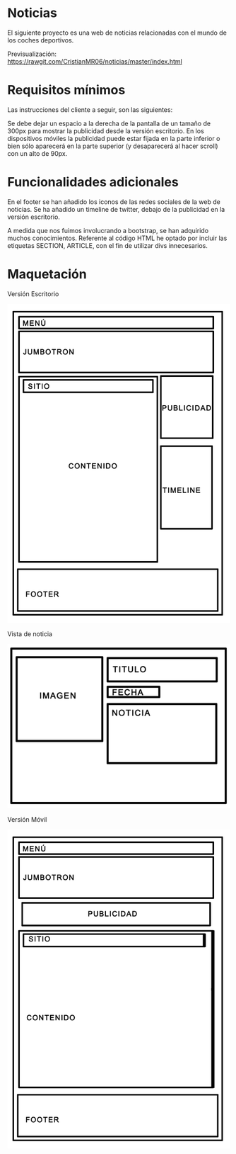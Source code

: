 # Noticias

El siguiente proyecto es una web de noticias relacionadas con el mundo de los coches deportivos.

Previsualización: https://rawgit.com/CristianMR06/noticias/master/index.html

# Requisitos mínimos

Las instrucciones del cliente a seguir, son las siguientes:

Se debe dejar un espacio a la derecha de la pantalla de un tamaño de 300px para mostrar la publicidad desde la versión escritorio.
En los dispositivos móviles la publicidad puede estar fijada en la parte inferior o bien sólo aparecerá en la parte superior (y desaparecerá al hacer scroll) con un alto de 90px.

# Funcionalidades adicionales

En el footer se han añadido los iconos de las redes sociales de la web de noticias.
Se ha añadido un timeline de twitter, debajo de la publicidad en la versión escritorio.

A medida que nos fuimos involucrando a bootstrap, se han adquirido muchos conocimientos. Referente al código HTML he optado por incluir las etiquetas SECTION, ARTICLE, con el fin de utilizar divs innecesarios.


# Maquetación

Versión Escritorio

![GitHub Logo](img/ESCRITORIO.png)

Vista de noticia

![GitHub Logo](img/NOTICIA.png)

Versión Móvil

![GitHub Logo](img/MOVIL.png)
